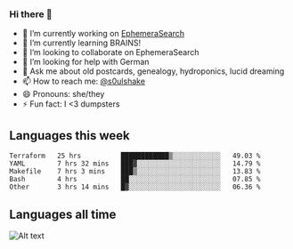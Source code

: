 ### Hi there 👋

<!--
**soulshake/soulshake** is a ✨ _special_ ✨ repository because its `README.md` (this file) appears on your GitHub profile.

Here are some ideas to get you started:

- 🔭 I’m currently working on ...
- 🌱 I’m currently learning ...
- 👯 I’m looking to collaborate on ...
- 🤔 I’m looking for help with ...
- 💬 Ask me about ...
- 📫 How to reach me: ...
- 😄 Pronouns: ...
- ⚡ Fun fact: ...
-->


- 🔭 I’m currently working on [EphemeraSearch](https://www.ephemerasearch.com/)
- 🌱 I’m currently learning BRAINS!
- 👯 I’m looking to collaborate on EphemeraSearch
- 🤔 I’m looking for help with German
- 💬 Ask me about old postcards, genealogy, hydroponics, lucid dreaming
- 📫 How to reach me: [@s0ulshake](https://twitter.com/soulshake)
- 😄 Pronouns: she/they
- ⚡ Fun fact: I <3 dumpsters

## Languages this week

<!--START_SECTION:waka-->
```text
Terraform   25 hrs          ████████████▒░░░░░░░░░░░░   49.03 % 
YAML        7 hrs 32 mins   ███▓░░░░░░░░░░░░░░░░░░░░░   14.79 % 
Makefile    7 hrs 3 mins    ███▒░░░░░░░░░░░░░░░░░░░░░   13.83 % 
Bash        4 hrs           ██░░░░░░░░░░░░░░░░░░░░░░░   07.85 % 
Other       3 hrs 14 mins   █▓░░░░░░░░░░░░░░░░░░░░░░░   06.36 % 
```
<!--END_SECTION:waka-->

## Languages all time
![Alt text](https://wakatime.com/share/@aj/6aa10b67-a5e9-4fb1-acaf-8692f4385172.svg)
